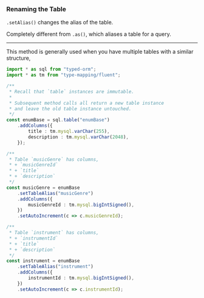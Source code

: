 ### Renaming the Table

`.setAlias()` changes the alias of the table.

Completely different from `.as()`, which aliases a table for a query.

-----

This method is generally used when you have multiple tables with a similar structure,

```ts
import * as sql from "typed-orm";
import * as tm from "type-mapping/fluent";

/**
 * Recall that `table` instances are immutable.
 *
 * Subsequent method calls all return a new table instance
 * and leave the old table instance untouched.
 */
const enumBase = sql.table("enumBase")
    .addColumns({
        title : tm.mysql.varChar(255),
        description : tm.mysql.varChar(2048),
    });

/**
 * Table `musicGenre` has columns,
 * + `musicGenreId`
 * + `title`
 * + `description`
 */
const musicGenre = enumBase
    .setTableAlias("musicGenre")
    .addColumns({
        musicGenreId : tm.mysql.bigIntSigned(),
    })
    .setAutoIncrement(c => c.musicGenreId);

/**
 * Table `instrument` has columns,
 * + `instrumentId`
 * + `title`
 * + `description`
 */
const instrument = enumBase
    .setTableAlias("instrument")
    .addColumns({
        instrumentId : tm.mysql.bigIntSigned(),
    })
    .setAutoIncrement(c => c.instrumentId);
```